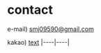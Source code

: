 # contact

e-mail) smj09590@gmail.com

kakao) [text](https://open.kakao.com/o/s04x4Neh)
|----|----|


